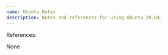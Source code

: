 ```yaml
---
name: Ubuntu Notes
description: Notes and references for using Ubuntu 20.04.
---
```

References:

None

